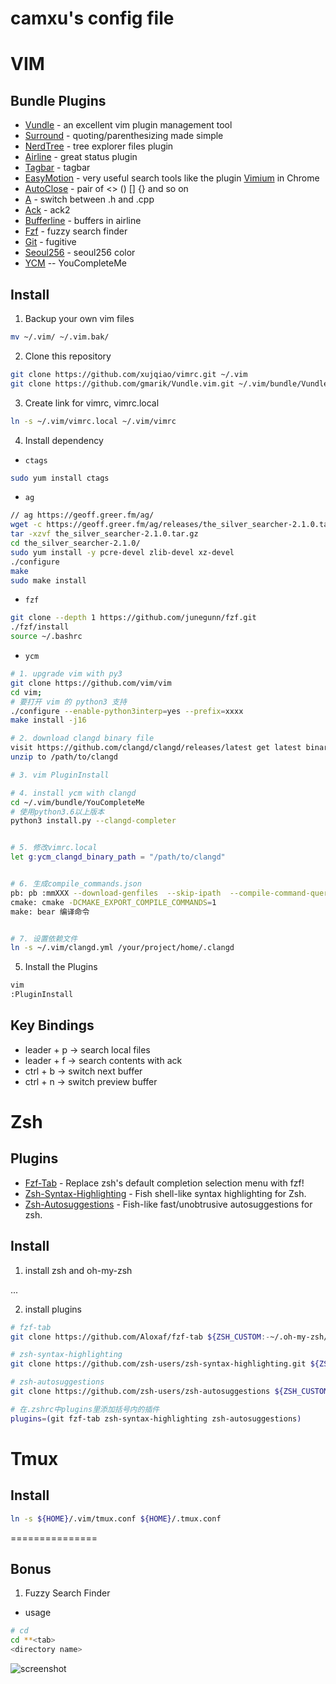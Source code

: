 camxu's config file
===============


# VIM

## Bundle Plugins

* [Vundle][vundle] - an excellent vim plugin management tool
* [Surround][surround] - quoting/parenthesizing made simple
* [NerdTree][nerdTree] - tree explorer files plugin
* [Airline][airline] - great status plugin
* [Tagbar][tagbar] - tagbar
* [EasyMotion][easyMotion] - very useful search tools like the plugin [Vimium][vimium] in Chrome
* [AutoClose][autoClose] - pair of <> () [] {} and so on
* [A][a] - switch between .h and .cpp
* [Ack][ack] - ack2
* [Bufferline][bufferline] - buffers in airline
* [Fzf][fzf] - fuzzy search finder
* [Git][git] - fugitive
* [Seoul256][seoul256] - seoul256 color
* [YCM][ycm] -- YouCompleteMe

## Install

1. Backup your own vim files
```bash
mv ~/.vim/ ~/.vim.bak/
```

2. Clone this repository

```bash
git clone https://github.com/xujqiao/vimrc.git ~/.vim
git clone https://github.com/gmarik/Vundle.vim.git ~/.vim/bundle/Vundle.vim
```

3. Create link for vimrc, vimrc.local

```bash
ln -s ~/.vim/vimrc.local ~/.vim/vimrc
```

4. Install dependency

* `ctags`

```bash
sudo yum install ctags
```


* `ag`

```bash
// ag https://geoff.greer.fm/ag/
wget -c https://geoff.greer.fm/ag/releases/the_silver_searcher-2.1.0.tar.gz
tar -xzvf the_silver_searcher-2.1.0.tar.gz
cd the_silver_searcher-2.1.0/
sudo yum install -y pcre-devel zlib-devel xz-devel
./configure
make
sudo make install
```

* `fzf`

```bash
git clone --depth 1 https://github.com/junegunn/fzf.git
./fzf/install
source ~/.bashrc
```

* `ycm`

```bash
# 1. upgrade vim with py3
git clone https://github.com/vim/vim
cd vim;
# 要打开 vim 的 python3 支持
./configure --enable-python3interp=yes --prefix=xxxx
make install -j16

# 2. download clangd binary file
visit https://github.com/clangd/clangd/releases/latest get latest binary
unzip to /path/to/clangd

# 3. vim PluginInstall

# 4. install ycm with clangd
cd ~/.vim/bundle/YouCompleteMe
# 使用python3.6以上版本
python3 install.py --clangd-completer


# 5. 修改vimrc.local
let g:ycm_clangd_binary_path = "/path/to/clangd"


# 6. 生成compile_commands.json
pb: pb :mmXXX --download-genfiles  --skip-ipath  --compile-command-query=--merge    --gcc-version=gcc7 --os-name=tlinux2
cmake: cmake -DCMAKE_EXPORT_COMPILE_COMMANDS=1
make: bear 编译命令


# 7. 设置依赖文件
ln -s ~/.vim/clangd.yml /your/project/home/.clangd
```

5. Install the Plugins

```bash
vim
:PluginInstall
```

## Key Bindings

* leader + p -> search local files
* leader + f -> search contents with ack
* ctrl + b -> switch next buffer
* ctrl + n -> switch preview buffer


[vundle]: https://github.com/gmarik/Vundle.vim "vundle"
[surround]: https://github.com/tpope/vim-surround "surround"
[nerdTree]: https://github.com/scrooloose/nerdtree "nerdTree"
[airline]: https://github.com/bling/vim-airline "airline"
[easyMotion]: https://github.com/Lokaltog/vim-easymotion "easyMotion"
[autoClose]: https://github.com/Townk/vim-autoclose "autoClose"
[a]: https://github.com/vim-scripts/a.vim "a.vim"
[tagbar]: https://github.com/majutsushi/tagbar "tagbar"
[ack]: https://github.com/mileszs/ack.vim "ack.vim"
[bufferline]: https://github.com/bling/vim-bufferline "vim-bufferline.vim"
[fzf]: https://github.com/junegunn/fzf "fzf"
[git]: https://github.com/tpope/vim-fugitive "git"
[seoul256]: https://github.com/junegunn/seoul256.vim "seoul256"
[ycm]: https://github.com/ycm-core/YouCompleteMe "ycm"
[vimium]: https://chrome.google.com/webstore/search/vimium?utm_source=chrome-ntp-icon "vimium"


# Zsh

## Plugins

* [Fzf-Tab][fzf-tab] - Replace zsh's default completion selection menu with fzf!
* [Zsh-Syntax-Highlighting][zsh-syntax-highlighting] - Fish shell-like syntax highlighting for Zsh.
* [Zsh-Autosuggestions][zsh-autosuggestions] - Fish-like fast/unobtrusive autosuggestions for zsh.

## Install

1. install zsh and oh-my-zsh

...

2. install plugins

```bash
# fzf-tab
git clone https://github.com/Aloxaf/fzf-tab ${ZSH_CUSTOM:-~/.oh-my-zsh/custom}/plugins/fzf-tab

# zsh-syntax-highlighting
git clone https://github.com/zsh-users/zsh-syntax-highlighting.git ${ZSH_CUSTOM:-~/.oh-my-zsh/custom}/plugins/zsh-syntax-highlighting

# zsh-autosuggestions
git clone https://github.com/zsh-users/zsh-autosuggestions ${ZSH_CUSTOM:-~/.oh-my-zsh/custom}/plugins/zsh-autosuggestions

# 在.zshrc中plugins里添加括号内的插件
plugins=(git fzf-tab zsh-syntax-highlighting zsh-autosuggestions)
```

[fzf-tab]: https://github.com/Aloxaf/fzf-tab "fzf-tab"
[zsh-syntax-highlighting]: https://github.com/zsh-users/zsh-syntax-highlighting "zsh-syntax-highlighting"
[zsh-autosuggestions]: https://github.com/zsh-users/zsh-autosuggestions "zsh-autosuggestions"

# Tmux

## Install

```bash
ln -s ${HOME}/.vim/tmux.conf ${HOME}/.tmux.conf
```


===============
## Bonus

1. Fuzzy Search Finder

* usage

```bash
# cd
cd **<tab>
<directory name>
```

![screenshot][fuzzy_search_cd]


[fuzzy_search_cd]: https://github.com/xujqiao/vimrc/raw/master/img/fuzzy_search_cd.gif "fuzzy_search_cd.gif"
